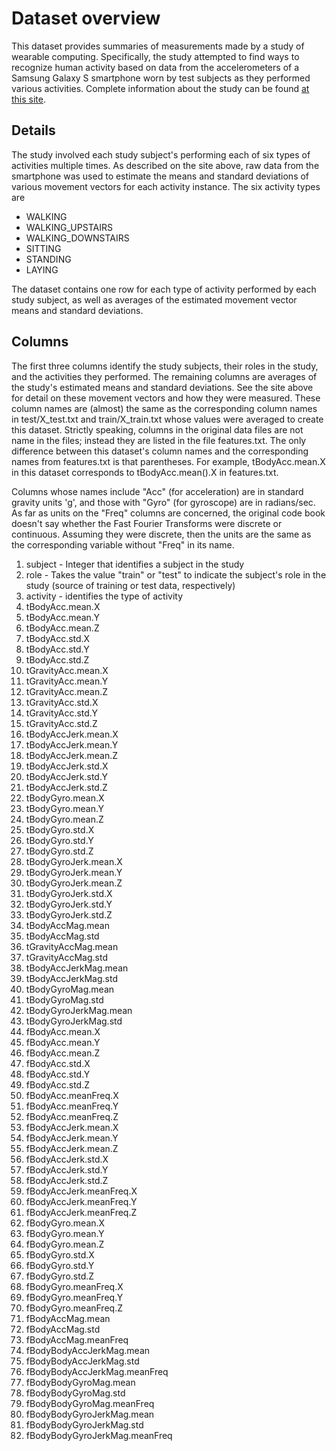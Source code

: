 # Dataset overview
This dataset provides summaries of measurements made by a study of wearable computing. Specifically, the study attempted to find ways to recognize human activity based on data from the accelerometers of a Samsung Galaxy S smartphone worn by test subjects as they performed various activities. Complete information about the study can be found [at this site](http://archive.ics.uci.edu/ml/datasets/Human+Activity+Recognition+Using+Smartphones).

## Details
The study involved each study subject's performing each of six types of activities multiple times. As described on the site above, raw data from the smartphone was used to estimate the means and standard deviations of various movement vectors for each activity instance. The six activity types are
* WALKING
* WALKING_UPSTAIRS
* WALKING_DOWNSTAIRS
* SITTING
* STANDING
* LAYING

The dataset contains one row for each type of activity performed by each study subject, as well as averages of the estimated movement vector means and standard deviations.

## Columns
The first three columns identify the study subjects, their roles in the study, and the activities they performed. The remaining columns are averages of the study's estimated means and standard deviations. See the site above for detail on these movement vectors and how they were measured. These column names are (almost) the same as the corresponding column names in test/X_test.txt and train/X_train.txt whose values were averaged to create this dataset. Strictly speaking, columns in the original data files are not name in the files; instead they are listed in the file features.txt. The only difference between this dataset's column names and the corresponding names from features.txt is that parentheses. For example, tBodyAcc.mean.X in this dataset corresponds to tBodyAcc.mean().X in features.txt.

Columns whose names include "Acc" (for acceleration) are in standard gravity units 'g', and those with "Gyro" (for gyroscope) are in radians/sec. As far as units on the "Freq" columns are concerned, the original code book doesn't say whether the Fast Fourier Transforms were discrete or continuous. Assuming they were discrete, then the units are the same as the corresponding variable without "Freq" in its name. 

1. subject - Integer that identifies a subject in the study
1. role - Takes the value "train" or "test" to indicate the subject's role in the study (source of training or test data, respectively)
1. activity - identifies the type of activity
1. tBodyAcc.mean.X              
1. tBodyAcc.mean.Y              
1. tBodyAcc.mean.Z              
1. tBodyAcc.std.X               
1. tBodyAcc.std.Y               
1. tBodyAcc.std.Z               
1. tGravityAcc.mean.X           
1. tGravityAcc.mean.Y           
1. tGravityAcc.mean.Z           
1. tGravityAcc.std.X            
1. tGravityAcc.std.Y            
1. tGravityAcc.std.Z            
1. tBodyAccJerk.mean.X          
1. tBodyAccJerk.mean.Y          
1. tBodyAccJerk.mean.Z          
1. tBodyAccJerk.std.X           
1. tBodyAccJerk.std.Y           
1. tBodyAccJerk.std.Z           
1. tBodyGyro.mean.X             
1. tBodyGyro.mean.Y             
1. tBodyGyro.mean.Z             
1. tBodyGyro.std.X              
1. tBodyGyro.std.Y              
1. tBodyGyro.std.Z              
1. tBodyGyroJerk.mean.X         
1. tBodyGyroJerk.mean.Y         
1. tBodyGyroJerk.mean.Z         
1. tBodyGyroJerk.std.X          
1. tBodyGyroJerk.std.Y          
1. tBodyGyroJerk.std.Z          
1. tBodyAccMag.mean             
1. tBodyAccMag.std              
1. tGravityAccMag.mean          
1. tGravityAccMag.std           
1. tBodyAccJerkMag.mean         
1. tBodyAccJerkMag.std          
1. tBodyGyroMag.mean            
1. tBodyGyroMag.std             
1. tBodyGyroJerkMag.mean        
1. tBodyGyroJerkMag.std         
1. fBodyAcc.mean.X              
1. fBodyAcc.mean.Y              
1. fBodyAcc.mean.Z              
1. fBodyAcc.std.X               
1. fBodyAcc.std.Y               
1. fBodyAcc.std.Z               
1. fBodyAcc.meanFreq.X          
1. fBodyAcc.meanFreq.Y          
1. fBodyAcc.meanFreq.Z          
1. fBodyAccJerk.mean.X          
1. fBodyAccJerk.mean.Y          
1. fBodyAccJerk.mean.Z          
1. fBodyAccJerk.std.X           
1. fBodyAccJerk.std.Y           
1. fBodyAccJerk.std.Z           
1. fBodyAccJerk.meanFreq.X      
1. fBodyAccJerk.meanFreq.Y      
1. fBodyAccJerk.meanFreq.Z      
1. fBodyGyro.mean.X             
1. fBodyGyro.mean.Y             
1. fBodyGyro.mean.Z             
1. fBodyGyro.std.X              
1. fBodyGyro.std.Y              
1. fBodyGyro.std.Z              
1. fBodyGyro.meanFreq.X         
1. fBodyGyro.meanFreq.Y         
1. fBodyGyro.meanFreq.Z         
1. fBodyAccMag.mean             
1. fBodyAccMag.std              
1. fBodyAccMag.meanFreq         
1. fBodyBodyAccJerkMag.mean     
1. fBodyBodyAccJerkMag.std      
1. fBodyBodyAccJerkMag.meanFreq 
1. fBodyBodyGyroMag.mean        
1. fBodyBodyGyroMag.std         
1. fBodyBodyGyroMag.meanFreq    
1. fBodyBodyGyroJerkMag.mean    
1. fBodyBodyGyroJerkMag.std     
1. fBodyBodyGyroJerkMag.meanFreq
